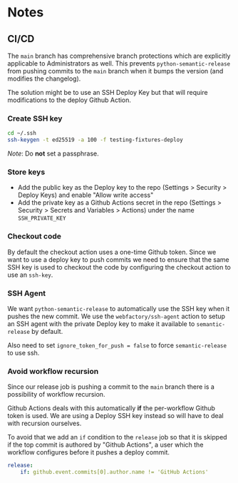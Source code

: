 # Notes

## CI/CD

The `main` branch has comprehensive branch protections which are explicitly applicable
to Administrators as well.
This prevents `python-semantic-release` from pushing commits to the `main` branch when
it bumps the version (and modifies the changelog).

The solution might be to use an SSH Deploy Key but that will require modifications to
the deploy Github Action.

### Create SSH key

```bash
cd ~/.ssh
ssh-keygen -t ed25519 -a 100 -f testing-fixtures-deploy
```

*Note*: Do **not** set a passphrase.

### Store keys

- Add the public key as the Deploy key to the repo (Settings > Security > Deploy Keys)
  and enable "Allow write access"
- Add the private key as a Github Actions secret in the repo
  (Settings > Security > Secrets and Variables > Actions)
  under the name `SSH_PRIVATE_KEY`

### Checkout code

By default the checkout action uses a one-time Github token.
Since we want to use a deploy key to push commits we need to ensure that
the same SSH key is used to checkout the code by configuring
the checkout action to use an `ssh-key`.

### SSH Agent

We want `python-semantic-release` to automatically use the SSH key when
it pushes the new commit.
We use the `webfactory/ssh-agent` action to setup an SSH agent with
the private Deploy key to make it available to `semantic-release` by default.

Also need to set `ignore_token_for_push = false` to force `semantic-release` to use ssh.

### Avoid workflow recursion

Since our release job is pushing a commit to the `main` branch there is a possibility
of workflow recursion.

Github Actions deals with this automatically **if**
the per-workflow Github token is used.
We are using a Deploy SSH key instead so will have to deal with recursion ourselves.

To avoid that we add an `if` condition to the `release` job so that it is skipped if
the top commit is authored by "Github Actions",
a user which the workflow configures before it pushes a deploy commit.

```yaml
release:
    if: github.event.commits[0].author.name != 'GitHub Actions'
```
